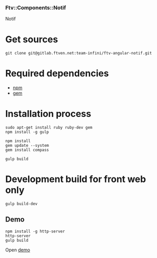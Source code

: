 ### Ftv::Components::Notif

Notif

# Get sources

```
git clone git@gitlab.ftven.net:team-infini/ftv-angular-notif.git
```

# Required dependencies

- [npm](https://nodejs.org/)
- [gem](https://rubygems.org/)

# Installation process

```
sudo apt-get install ruby ruby-dev gem
npm install -g gulp

npm install
gem update --system
gem install compass

gulp build
```

# Development build for front web only

```
gulp build-dev
```

## Demo

```
npm install -g http-server
http-server
gulp build
```

Open [demo](http://127.0.0.1:8080/demo.html)